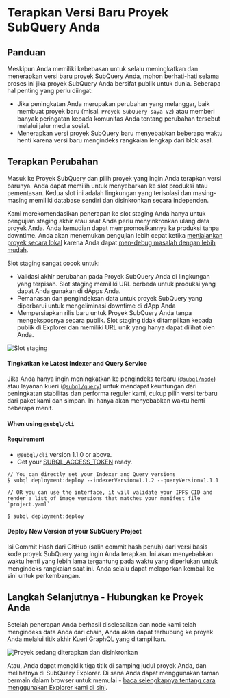 # Terapkan Versi Baru Proyek SubQuery Anda

## Panduan

Meskipun Anda memiliki kebebasan untuk selalu meningkatkan dan menerapkan versi baru proyek SubQuery Anda, mohon berhati-hati selama proses ini jika proyek SubQuery Anda bersifat publik untuk dunia. Beberapa hal penting yang perlu diingat:

- Jika peningkatan Anda merupakan perubahan yang melanggar, baik membuat proyek baru (misal. `Proyek SubQuery saya V2`) atau memberi banyak peringatan kepada komunitas Anda tentang perubahan tersebut melalui jalur media sosial.
- Menerapkan versi proyek SubQuery baru menyebabkan beberapa waktu henti karena versi baru mengindeks rangkaian lengkap dari blok asal.

## Terapkan Perubahan

Masuk ke Proyek SubQuery dan pilih proyek yang ingin Anda terapkan versi barunya. Anda dapat memilih untuk menyebarkan ke slot produksi atau pementasan. Kedua slot ini adalah lingkungan yang terisolasi dan masing-masing memiliki database sendiri dan disinkronkan secara independen.

Kami merekomendasikan penerapan ke slot staging Anda hanya untuk pengujian staging akhir atau saat Anda perlu menyinkronkan ulang data proyek Anda. Anda kemudian dapat mempromosikannya ke produksi tanpa downtime. Anda akan menemukan pengujian lebih cepat ketika [menjalankan proyek secara lokal](../run_publish/run.md) karena Anda dapat [men-debug masalah dengan lebih mudah](../academy/tutorials_examples/debug-projects.md).

Slot staging sangat cocok untuk:

- Validasi akhir perubahan pada Proyek SubQuery Anda di lingkungan yang terpisah. Slot staging memiliki URL berbeda untuk produksi yang dapat Anda gunakan di dApps Anda.
- Pemanasan dan pengindeksan data untuk proyek SubQuery yang diperbarui untuk mengeliminasi downtime di dApp Anda
- Mempersiapkan rilis baru untuk Proyek SubQuery Anda tanpa mengeksposnya secara publik. Slot staging tidak ditampilkan kepada publik di Explorer dan memiliki URL unik yang hanya dapat dilihat oleh Anda.

![Slot staging](/assets/img/staging_slot.png)

#### Tingkatkan ke Latest Indexer and Query Service

Jika Anda hanya ingin meningkatkan ke pengindeks terbaru ([`@subql/node`](https://www.npmjs.com/package/@subql/node)) atau layanan kueri ([`@subql/query`](https://www.npmjs.com/package/@subql/query)) untuk mendapat keuntungan dari peningkatan stabilitas dan performa reguler kami, cukup pilih versi terbaru dari paket kami dan simpan. Ini hanya akan menyebabkan waktu henti beberapa menit.

#### When using `@subql/cli`
#### Requirement
- `@subql/cli` version 1.1.0 or above.
- Get your [SUBQL_ACCESS_TOKEN](/docs/run_publish/ipfs.md#prepare-your-subqlaccesstoken) ready.
```
// You can directly set your Indexer and Query versions
$ subql deployment:deploy --indexerVersion=1.1.2 --queryVersion=1.1.1

// OR you can use the interface, it will validate your IPFS CID and render a list of image versions that matches your manifest file `project.yaml`

$ subql deployment:deploy
```
#### Deploy New Version of your SubQuery Project

Isi Commit Hash dari GitHub (salin commit hash penuh) dari versi basis kode proyek SubQuery yang ingin Anda terapkan. Ini akan menyebabkan waktu henti yang lebih lama tergantung pada waktu yang diperlukan untuk mengindeks rangkaian saat ini. Anda selalu dapat melaporkan kembali ke sini untuk perkembangan.

## Langkah Selanjutnya - Hubungkan ke Proyek Anda

Setelah penerapan Anda berhasil diselesaikan dan node kami telah mengindeks data Anda dari chain, Anda akan dapat terhubung ke proyek Anda melalui titik akhir Kueri GraphQL yang ditampilkan.

![Proyek sedang diterapkan dan disinkronkan](/assets/img/projects-deploy-sync.png)

Atau, Anda dapat mengklik tiga titik di samping judul proyek Anda, dan melihatnya di SubQuery Explorer. Di sana Anda dapat menggunakan taman bermain dalam browser untuk memulai - [baca selengkapnya tentang cara menggunakan Explorer kami di sini](../run_publish/query.md).
